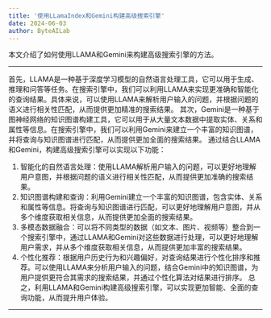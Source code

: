 ```yaml
---
title: '使用LLamaIndex和Gemini构建高级搜索引擎'
date: 2024-06-03
author: ByteAILab
---
```


本文介绍了如何使用LLAMA和Gemini来构建高级搜索引擎的方法。


---
首先，LLAMA是一种基于深度学习模型的自然语言处理工具，它可以用于生成、推理和问答等任务。在搜索引擎中，我们可以利用LLAMA来实现更准确和智能化的查询结果。具体来说，可以使用LLAMA来解析用户输入的问题，并根据问题的语义进行相关性匹配，从而提供更加精准的搜索结果。
其次，Gemini是一种基于图神经网络的知识图谱构建工具，它可以用于从大量文本数据中提取实体、关系和属性等信息。在搜索引擎中，我们可以利用Gemini来建立一个丰富的知识图谱，并将查询与知识图谱进行匹配，从而提供更加全面的搜索结果。
通过结合LLAMA和Gemini，构建高级搜索引擎可以实现以下功能：
1. 智能化的自然语言处理：使用LLAMA解析用户输入的问题，可以更好地理解用户意图，并根据问题的语义进行相关性匹配，从而提供更加准确的搜索结果。
2. 知识图谱构建和查询：利用Gemini建立一个丰富的知识图谱，包含实体、关系和属性等信息。将查询与知识图谱进行匹配，可以更好地理解用户意图，并从多个维度获取相关信息，从而提供更加全面的搜索结果。
3. 多模态数据融合：可以将不同类型的数据（如文本、图片、视频等）整合到一个搜索引擎中，通过LLAMA和Gemini对这些数据进行处理，可以更好地理解用户需求，并从多个维度获取相关信息，从而提供更加丰富的搜索结果。
4. 个性化推荐：根据用户历史行为和兴趣偏好，对查询结果进行个性化排序和推荐。可以使用LLAMA来分析用户输入的问题，结合Gemini中的知识图谱，为用户提供更符合其需求的搜索结果，并通过个性化算法对结果进行排序。
总之，利用LLAMA和Gemini构建高级搜索引擎，可以实现更加智能、全面的查询功能，从而提升用户体验。
---

